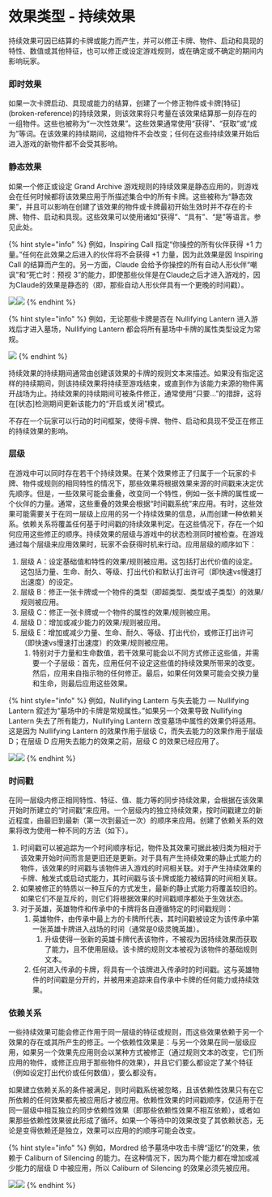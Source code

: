 # 效果类型 - 持续效果

持续效果可因已结算的卡牌或能力而产生，并可以修正卡牌、物件、启动和具现的特性、数值或其他特征，也可以修正或设定游戏规则，或在确定或不确定的期间内影响玩家。

### 即时效果

如果一次卡牌启动、具现或能力的结算，创建了一个修正物件或卡牌\[特征]\(broken-reference)的持续效果，则该效果将只考量在该效果结算那一刻存在的一组物件。这些也被称为“一次性效果”。这些效果通常使用“获得”、“获取”或“成为”等词。在该效果的持续期间，这组物件不会改变；任何在这些持续效果开始后进入游戏的新物件都不会受其影响。

### 静态效果

如果一个修正或设定 Grand Archive 游戏规则的持续效果是静态应用的，则游戏会在任何时候都将该效果应用于所描述集合中的所有卡牌。这些被称为“静态效果”，并且可以影响在创建了该效果的物件或卡牌最初开始生效时并不存在的卡牌、物件、启动和具现。这些效果可以使用诸如“获得”、“具有”、“是”等语言。参见此处。

{% hint style="info" %}
例如，Inspiring Call 指定“你操控的所有伙伴获得 +1 力量。”任何在此效果之后进入的伙伴将不会获得 +1 力量，因为此效果是因 Inspiring Call 的结算而产生的。另一方面，Claude 会给予你操控的所有自动人形伙伴“嘲讽”和“死亡时：预视 3”的能力，即使那些伙伴是在Claude之后才进入游戏的，因为Claude的效果是静态的（即，那些自动人形伙伴具有一个更晚的时间戳）。

![](<../../../.gitbook/assets/image (16).png>)![](<../../../.gitbook/assets/image (17).png>)
{% endhint %}

{% hint style="info" %}
例如，无论那些卡牌是否在 Nullifying Lantern 进入游戏后才进入墓场，Nullifying Lantern 都会将所有墓场中卡牌的属性类型设定为常规。

![](<../../../.gitbook/assets/image (18).png>)
{% endhint %}

持续效果的持续期间通常由创建该效果的卡牌的规则文本来描述。如果没有指定这样的持续期间，则该持续效果将持续至游戏结束，或直到作为该能力来源的物件离开战场为止。持续效果的持续期间可被条件修正，通常使用“只要...”的措辞，这将在\[状态]检测期间更新该能力的“开启或关闭”模式。

不存在一个玩家可以行动的时间框架，使得卡牌、物件、启动和具现不受正在修正的持续效果的影响。

### 层级

在游戏中可以同时存在若干个持续效果。在某个效果修正了归属于一个玩家的卡牌、物件或规则的相同特性的情况下，那些效果将根据效果来源的时间戳来决定优先顺序。但是，一些效果可能会重叠，改变同一个特性，例如一张卡牌的属性或一个伙伴的力量。通常，这些重叠的效果会根据“时间戳系统”来应用。有时，这些效果可能需要关于在同一层级上应用的另一个持续效果的信息，从而创建一种依赖关系。依赖关系将覆盖任何基于时间戳的持续效果判定。在这些情况下，存在一个如何应用这些修正的顺序。持续效果的层级与游戏中的状态检测同时被检查。在游戏通过每个层级来应用效果时，玩家不会获得时机来行动。应用层级的顺序如下：

1. 层级 A：设定基础值和特性的效果/规则被应用。这包括打出代价值的设定。这包括力量、生命、耐久、等级、打出代价和默认打出许可（即快速vs慢速打出速度）的设定。
2. 层级 B：修正一张卡牌或一个物件的类型（即超类型、类型或子类型）的效果/规则被应用。
3. 层级 C：修正一张卡牌或一个物件的属性的效果/规则被应用。
4. 层级 D：增加或减少能力的效果/规则被应用。
5. 层级 E：增加或减少力量、生命、耐久、等级、打出代价，或修正打出许可（即快速vs慢速打出速度）的效果/规则被应用。
   1. 特别对于力量和生命数值，若干效果可能会以不同方式修正这些值，并需要一个子层级：首先，应用任何不设定这些值的持续效果所带来的改变。然后，应用来自指示物的任何修正。最后，如果任何效果可能会交换力量和生命，则最后应用这些效果。

{% hint style="info" %}
例如，Nullifying Lantern 与失去能力 — Nullifying Lantern 叙述为“墓场中的卡牌是常规属性。”如果另一个效果导致 Nullifying Lantern 失去了所有能力，Nullifying Lantern 改变墓场中属性的效果仍将适用。这是因为 Nullifying Lantern 的效果作用于层级 C，而失去能力的效果作用于层级 D；在层级 D 应用失去能力的效果之前，层级 C 的效果已经应用了。

![](<../../../.gitbook/assets/image (19).png>)![](<../../../.gitbook/assets/image (20).png>)
{% endhint %}

### 时间戳

在同一层级内修正相同特性、特征、值、能力等的同步持续效果，会根据在该效果开始时所建立的“时间戳”来应用。一个层级内的独立持续效果，按时间戳建立的新近程度，由最旧到最新（第一次到最近一次）的顺序来应用。创建了依赖关系的效果将改为使用一种不同的方法（如下）。

1. 时间戳可以被追踪为一个时间顺序标记，物件及其效果可据此被归类为相对于该效果开始时间而言是更旧还是更新。对于具有产生持续效果的静止式能力的物件，该效果的时间戳与该物件进入游戏的时间相关联。对于产生持续效果的卡牌、触发式或启动式能力，其时间戳与该卡牌或能力被结算的时间相关联。
2. 如果被修正的特质以一种互斥的方式发生，最新的静止式能力将覆盖较旧的。如果它们不是互斥的，则它们将根据效果的时间戳顺序都处于生效状态。
3. 对于英雄，英雄物件和传承中的卡牌将各自遵循特定的时间戳规则：
   1. 英雄物件，由传承中最上方的卡牌所代表，其时间戳被设定为该传承中第一张英雄卡牌进入战场的时间（通常是0级灵魄英雄）。
      1. 升级使得一张新的英雄卡牌代表该物件，不被视为因持续效果而获取了能力，且不使用层级。该卡牌的规则文本被视为该物件的基础规则文本。
   2. 任何进入传承的卡牌，将具有一个该牌进入传承时的时间戳。这与英雄物件的时间戳是分开的，并被用来追踪来自传承中卡牌的任何能力或持续效果。

### 依赖关系

一些持续效果可能会修正作用于同一层级的特征或规则，而这些效果依赖于另一个效果的存在或其所产生的修正。一个依赖性效果是：与另一个效果在同一层级应用，如果另一个效果先应用则会以某种方式被修正（通过规则文本的改变，它们所应用的物件，或修正应用于那些物件的效果），并且它们要么都设定了某个特征（例如设定打出代价或任何数值），要么都没有。

如果建立依赖关系的条件被满足，则时间戳系统被忽略，且该依赖性效果只有在它所依赖的任何效果都先被应用后才被应用。依赖性效果的时间戳顺序，仅适用于在同一层级中相互独立的同步依赖性效果（即那些依赖性效果不相互依赖），或者如果那些依赖性效果彼此形成了循环。如果一个等待中的效果改变了其依赖状态，无论是变得依赖还是独立，效果可以应用的的顺序可能会改变。

{% hint style="info" %}
例如，Mordred 给予墓场中攻击卡牌“遥忆”的效果，依赖于 Caliburn of Silencing 的能力。在这种情况下，因为两个能力都在增加或减少能力的层级 D 中被应用，所以 Caliburn of Silencing 的效果必须先被应用。

![](<../../../.gitbook/assets/image (21).png>)![](<../../../.gitbook/assets/image (22).png>)
{% endhint %}
